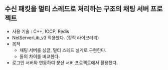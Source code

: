 ## 수신 패킷을 멀티 스레드로 처리하는 구조의 채팅 서버 프로젝트

- 사용 기술 : C++, IOCP, Redis
- NetServerLib_v3 적용했다. (정적 라이브러리)
- 목적
  - 채팅 서버를 싱글, 멀티 스레드 설계로 구현한다.
  - 둘의 차이를 비교한다.
- 로그인 서버와 연동하여 분산 서버 프로젝트에서 활용했다.
